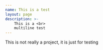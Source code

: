 ```yaml
---
name: This is a test
layout: page
description: >-
    This is a <br>
    multiline test
---
```


This is not really a project, it is just for testing
